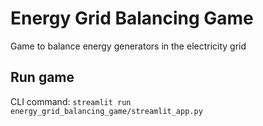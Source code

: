 # Energy Grid Balancing Game
Game to balance energy generators in the electricity grid

## Run game
CLI command: ```streamlit run energy_grid_balancing_game/streamlit_app.py```